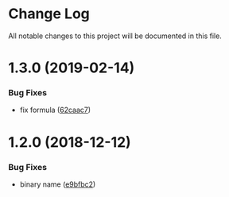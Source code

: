 # Change Log

All notable changes to this project will be documented in this file.

<a name="1.3.0"></a>
# 1.3.0 (2019-02-14)


### Bug Fixes

* fix formula ([62caac7](https://github.com/SUI-Components/sui/commit/62caac7))



<a name="1.2.0"></a>
# 1.2.0 (2018-12-12)


### Bug Fixes

* binary name ([e9bfbc2](https://github.com/SUI-Components/sui/commit/e9bfbc2))



